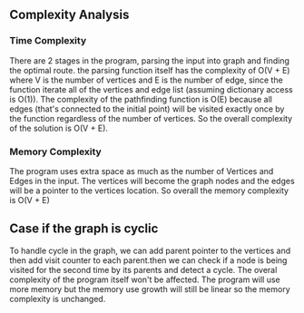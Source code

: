 ## Complexity Analysis

### Time Complexity
There are 2 stages in the program, parsing the input into graph and finding the optimal route. the parsing function itself has the complexity of O(V + E) where V is the number of vertices and E is the number of edge, since the function iterate all of the vertices and edge list (assuming dictionary access is O(1)). The complexity of the pathfinding function is O(E) because all edges (that's connected to the initial point) will be visited exactly once by the function regardless of the number of vertices. So the overall complexity of the solution is O(V + E).

### Memory Complexity
The program uses extra space as much as the number of Vertices and Edges in the input. The vertices will become the graph nodes and the edges will be a pointer to the vertices location. So overall the memory complexity is O(V + E)

## Case if the graph is cyclic
To handle cycle in the graph, we can add parent pointer to the vertices and then add visit counter to each parent.then we can check if a node is being visited for the second time by its parents and detect a cycle. The overal complexity of the program itself won't be affected. The program will use more memory but the memory use growth will still be linear so the memory complexity is unchanged.